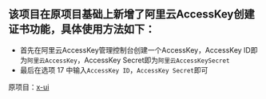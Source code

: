 ## 该项目在原项目基础上新增了阿里云AccessKey创建证书功能，具体使用方法如下：

- 首先在阿里云AccessKey管理控制台创建一个AccessKey，AccessKey ID即为`阿里云AccessKey`，AccessKey Secret即为`阿里云AccessKeySecret`
- 最后在选项 17 中输入`AccessKey ID`，`AccessKey Secret`即可

原项目：[x-ui](https://github.com/vaxilu/x-ui)
